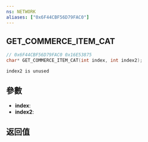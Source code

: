 ```yaml
---
ns: NETWORK
aliases: ["0x6F44CBF56D79FAC0"]
---
```

## GET_COMMERCE_ITEM_CAT

```c
// 0x6F44CBF56D79FAC0 0x16E53875
char* GET_COMMERCE_ITEM_CAT(int index, int index2);
```

```
index2 is unused
```

## 參數
* **index**: 
* **index2**: 

## 返回值
